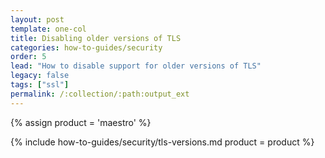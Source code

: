 ```yaml
---
layout: post
template: one-col
title: Disabling older versions of TLS
categories: how-to-guides/security
order: 5
lead: "How to disable support for older versions of TLS"
legacy: false
tags: ["ssl"]
permalink: /:collection/:path:output_ext
---
```


{% assign product = 'maestro' %}

{% include how-to-guides/security/tls-versions.md product = product %}
